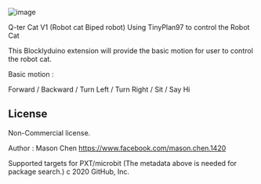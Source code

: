![image](Shiun_robot_icon.png)
   
Q-ter Cat V1 (Robot cat Biped robot)
Using TinyPlan97 to control the Robot Cat


This Blocklyduino extension will provide the basic motion for user to control the robot cat.

Basic motion :

Forward / Backward / Turn Left / Turn Right / Sit / Say Hi

## License

Non-Commercial license.

Author : Mason Chen
https://www.facebook.com/mason.chen.1420

Supported targets
for PXT/microbit (The metadata above is needed for package search.)
c 2020 GitHub, Inc.
